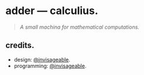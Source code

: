 # adder — calculius.

> *A small machina for mathematical computations.*

## credits.

- design: [@invisageable](https://twitter.com/invisageable).    
- programming: [@invisageable](https://twitter.com/invisageable).   
